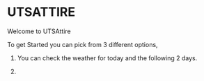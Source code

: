 # UTSATTIRE

Welcome to UTSAttire

To get Started you can pick from 3 different options,

1. You can check the weather for today and the following 2 days.

2.
